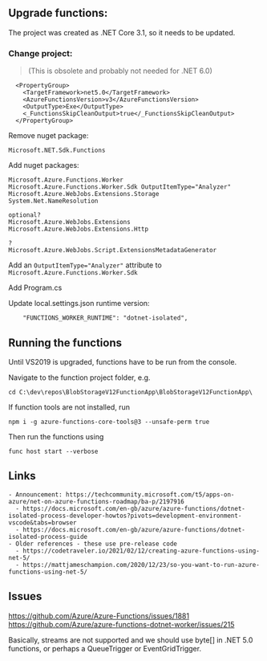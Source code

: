 

## Upgrade functions:

The project was created as .NET Core 3.1, so it needs to be updated.

### Change project:

> (This is obsolete and probably not needed for .NET 6.0)

```
  <PropertyGroup>
    <TargetFramework>net5.0</TargetFramework>
    <AzureFunctionsVersion>v3</AzureFunctionsVersion>
    <OutputType>Exe</OutputType>
    <_FunctionsSkipCleanOutput>true</_FunctionsSkipCleanOutput>
  </PropertyGroup>
```

Remove nuget package:
```
Microsoft.NET.Sdk.Functions
```

Add nuget packages:
```
Microsoft.Azure.Functions.Worker
Microsoft.Azure.Functions.Worker.Sdk OutputItemType="Analyzer" 
Microsoft.Azure.WebJobs.Extensions.Storage
System.Net.NameResolution

optional?
Microsoft.Azure.WebJobs.Extensions
Microsoft.Azure.WebJobs.Extensions.Http

?
Microsoft.Azure.WebJobs.Script.ExtensionsMetadataGenerator

```

Add an `OutputItemType="Analyzer"` attribute to `Microsoft.Azure.Functions.Worker.Sdk`

Add Program.cs

Update local.settings.json runtime version:
```
    "FUNCTIONS_WORKER_RUNTIME": "dotnet-isolated",
```

## Running the functions

Until VS2019 is upgraded, functions have to be run from the console.

Navigate to the function project folder, e.g. 
```
cd C:\dev\repos\BlobStorageV12FunctionApp\BlobStorageV12FunctionApp\
```

If function tools are not installed, run
```
npm i -g azure-functions-core-tools@3 --unsafe-perm true
```

Then run the functions using
```
func host start --verbose
```


## Links

	- Announcement: https://techcommunity.microsoft.com/t5/apps-on-azure/net-on-azure-functions-roadmap/ba-p/2197916
	  - https://docs.microsoft.com/en-gb/azure/azure-functions/dotnet-isolated-process-developer-howtos?pivots=development-environment-vscode&tabs=browser
	  - https://docs.microsoft.com/en-gb/azure/azure-functions/dotnet-isolated-process-guide
	- Older references - these use pre-release code
	  - https://codetraveler.io/2021/02/12/creating-azure-functions-using-net-5/
	  - https://mattjameschampion.com/2020/12/23/so-you-want-to-run-azure-functions-using-net-5/


## Issues

https://github.com/Azure/Azure-Functions/issues/1881
https://github.com/Azure/azure-functions-dotnet-worker/issues/215

Basically, streams are not supported and we should use byte[] in .NET 5.0 functions, 
or perhaps a QueueTrigger or EventGridTrigger.

